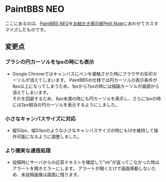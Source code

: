 # PaintBBS NEO
ここにあるのは、[PaintBBS NEO](https://github.com/funige/neo)を[お絵かき掲示板Petit Note](https://paintbbs.sakura.ne.jp/)にあわせてカスタマイズしたものです。
## 変更点
### ブラシの円カーソルを1pxの時にも表示
- Google Chromeではキャンバスにペンを接触させた時にブラウザの矢印カーソルが消えてしまいます。
PaintBBSの仕様では円カーソルの表示条件が8px以上になってしまうため、1pxから7pxの時には描画カーソルが画面から消えてしまいます。  
それを回避するため、8px未満の時にも円カーソルを表示し、さらに1pxの時には2px相当の円カーソルを表示するようにしました。
### 小さなキャンバスサイズに対応
- 縦50px、幅50pxのような小さなキャンバスサイズの時にもUIを維持して操作可能になるように調整しました。
### より確実な通信処理
- 投稿時にサーバからの応答テキストを確認して"ok"が返ってこなかった時はアラートを開きエラーにします。
アラートが開くだけで画面移動しないため、未投稿画像は画面に残ります。


